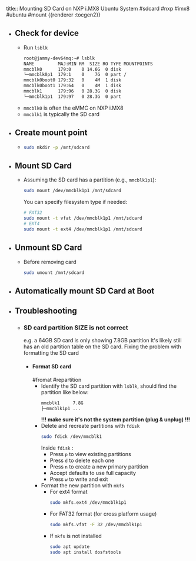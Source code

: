 title:: Mounting SD Card on NXP i.MX8 Ubuntu System
#sdcard #nxp #imx8 #ubuntu #mount 
{{renderer :tocgen2}}

- ## Check for device
	- Run `lsblk`
	  ```bash
	  root@jammy-dev64mq:~# lsblk
	  NAME         MAJ:MIN RM  SIZE RO TYPE MOUNTPOINTS
	  mmcblk0      179:0    0 14.6G  0 disk
	  └─mmcblk0p1  179:1    0    7G  0 part /
	  mmcblk0boot0 179:32   0    4M  1 disk
	  mmcblk0boot1 179:64   0    4M  1 disk
	  mmcblk1      179:96   0 28.3G  0 disk
	  └─mmcblk1p1  179:97   0 28.3G  0 part
	  ```
	- `mmcblk0` is often the eMMC on NXP i.MX8
	- `mmcblk1` is typically the SD card
- ## Create mount point
	- ```bash
	  sudo mkdir -p /mnt/sdcard
	  ```
- ## Mount SD Card
	- Assuming the SD card has a partition (e.g., `mmcblk1p1`):
	  ```bash
	  sudo mount /dev/mmcblk1p1 /mnt/sdcard
	  ```
	  You can specify filesystem type if needed:
	  ```bash
	  # FAT32
	  sudo mount -t vfat /dev/mmcblk1p1 /mnt/sdcard
	  # EXT4
	  sudo mount -t ext4 /dev/mmcblk1p1 /mnt/sdcard
	  ```
- ## Unmount SD Card
	- Before removing card
	  ```bash
	  sudo umount /mnt/sdcard
	  ```
- ## Automatically mount SD Card at Boot
- ## Troubleshooting
	- ### SD card partition SIZE is not correct
	  e.g. a 64GB SD card is only showing 7.8GB partition
	  It's likely still has an old partition table on the SD card. Fixing the problem with formatting the SD card
		- #### Format SD card
		  #fromat #repartition
			- Identify the SD card partition with `lsblk`, should find the partition like below:
			  ```bash
			  mmcblk1     7.8G
			  ├─mmcblk1p1 ...
			  ```
			  **!!! make sure it's not the system partition (plug & unplug) !!!**
			- Delete and recreate partitions with `fdisk`
			  ```bash
			  sudo fdick /dev/mmcblk1
			  ```
			  Inside  `fdisk` :
				- Press `p` to view existing partitions
				- Press `d` to delete each one
				- Press `n` to create a new primary partition
				- Accept defaults to use full capacity
				- Press `w` to write and exit
			- Format the new partition with `mkfs`
				- For ext4 format
				  ```bash
				  sudo mkfs.ext4 /dev/mmcblk1p1
				  ```
				- For FAT32 format (for cross platform usage)
				  ```bash
				  sudo mkfs.vfat -F 32 /dev/mmcblk1p1
				  ```
				- If `mkfs` is not installed
				  ```bash
				  sudo apt update
				  sudo apt install dosfstools
				  ```